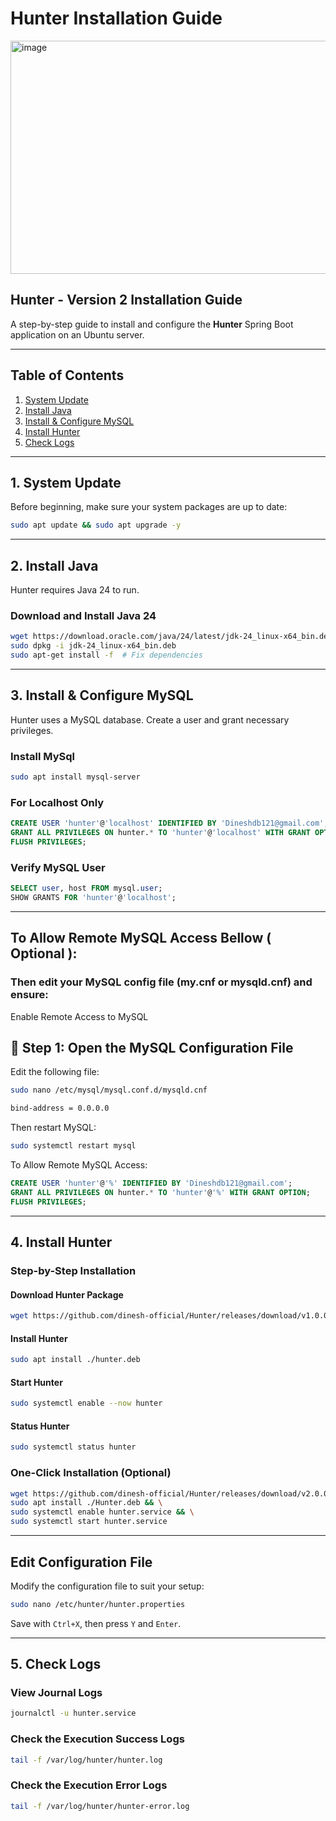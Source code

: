 # Hunter Installation Guide
<img width="806" height="373" alt="image" src="https://github.com/user-attachments/assets/c8f7bc68-f621-4960-ac70-20644e471f07" />

## Hunter - Version 2 Installation Guide

A step-by-step guide to install and configure the **Hunter** Spring Boot application on an Ubuntu server.

---

## Table of Contents

1. [System Update](#1-system-update)
2. [Install Java](#2-install-java)
3. [Install & Configure MySQL](#3-install--configure-mysql)
4. [Install Hunter](#4-install-hunter)
5. [Check Logs](#5-check-logs)

---

## 1. System Update

Before beginning, make sure your system packages are up to date:

```bash
sudo apt update && sudo apt upgrade -y
```

---

## 2. Install Java

Hunter requires Java 24 to run.

### Download and Install Java 24

```bash
wget https://download.oracle.com/java/24/latest/jdk-24_linux-x64_bin.deb
sudo dpkg -i jdk-24_linux-x64_bin.deb
sudo apt-get install -f  # Fix dependencies
```

---

## 3. Install & Configure MySQL

Hunter uses a MySQL database. Create a user and grant necessary privileges.

### Install MySql 
```bash
sudo apt install mysql-server
```
### For Localhost Only

```sql
CREATE USER 'hunter'@'localhost' IDENTIFIED BY 'Dineshdb121@gmail.com';
GRANT ALL PRIVILEGES ON hunter.* TO 'hunter'@'localhost' WITH GRANT OPTION;
FLUSH PRIVILEGES;
```

### Verify MySQL User

```sql
SELECT user, host FROM mysql.user;
SHOW GRANTS FOR 'hunter'@'localhost';
```

---
## To Allow Remote MySQL Access Bellow ( Optional ): 

### Then edit your MySQL config file (my.cnf or mysqld.cnf) and ensure:

Enable Remote Access to MySQL

## 📂 Step 1: Open the MySQL Configuration File

Edit the following file:

```bash
sudo nano /etc/mysql/mysql.conf.d/mysqld.cnf
```

```bash
bind-address = 0.0.0.0
```

Then restart MySQL:

```bash
sudo systemctl restart mysql
```

To Allow Remote MySQL Access:
```sql
CREATE USER 'hunter'@'%' IDENTIFIED BY 'Dineshdb121@gmail.com';
GRANT ALL PRIVILEGES ON hunter.* TO 'hunter'@'%' WITH GRANT OPTION;
FLUSH PRIVILEGES;
```
---


## 4. Install Hunter

### Step-by-Step Installation

#### Download Hunter Package

```bash
wget https://github.com/dinesh-official/Hunter/releases/download/v1.0.0/Hunter.deb
```

#### Install Hunter

```bash
sudo apt install ./hunter.deb
```

#### Start Hunter

```bash
sudo systemctl enable --now hunter
```

#### Status Hunter

```bash
sudo systemctl status hunter
```

### One-Click Installation (Optional)

```bash
wget https://github.com/dinesh-official/Hunter/releases/download/v2.0.0/Hunter.deb && \
sudo apt install ./Hunter.deb && \
sudo systemctl enable hunter.service && \
sudo systemctl start hunter.service
```

---

## Edit Configuration File

Modify the configuration file to suit your setup:

```bash
sudo nano /etc/hunter/hunter.properties
```

Save with `Ctrl+X`, then press `Y` and `Enter`.

---

## 5. Check Logs

### View Journal Logs

```bash
journalctl -u hunter.service
```

### Check the Execution Success Logs

```bash
tail -f /var/log/hunter/hunter.log
```

### Check the Execution Error Logs

```bash
tail -f /var/log/hunter/hunter-error.log
```


